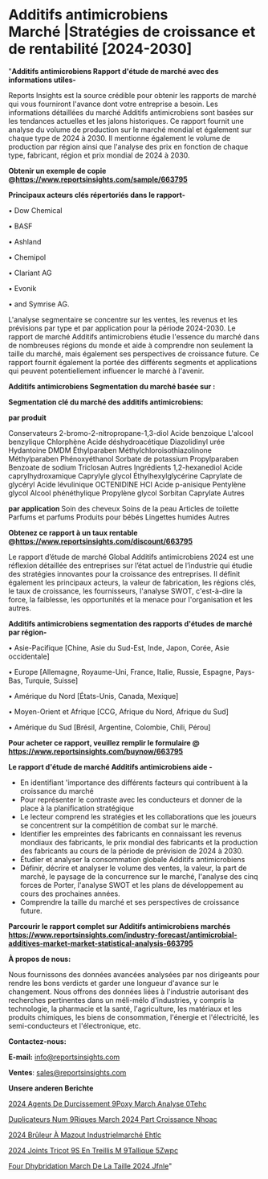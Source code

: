 # Additifs antimicrobiens Marché |Stratégies de croissance et de rentabilité [2024-2030]

"<strong>Additifs antimicrobiens Rapport d'étude de marché avec des informations utiles-</strong>

Reports Insights est la source crédible pour obtenir les rapports de marché qui vous fourniront l'avance dont votre entreprise a besoin. Les informations détaillées du marché Additifs antimicrobiens sont basées sur les tendances actuelles et les jalons historiques. Ce rapport fournit une analyse du volume de production sur le marché mondial et également sur chaque type de 2024 à 2030. Il mentionne également le volume de production par région ainsi que l'analyse des prix en fonction de chaque type, fabricant, région et prix mondial de 2024 à 2030.

<strong><b>Obtenir un exemple de copie @</b></strong><a href=https://www.reportsinsights.com/sample/663795><strong><b>https://www.reportsinsights.com/sample/663795</b></strong></a>

<b>Principaux acteurs clés répertoriés dans le rapport-</b>

<b> </b>• Dow Chemical

• BASF

• Ashland

• Chemipol

• Clariant AG

• Evonik

• and Symrise AG.

L'analyse segmentaire se concentre sur les ventes, les revenus et les prévisions par type et par application pour la période 2024-2030. Le rapport de marché Additifs antimicrobiens étudie l'essence du marché dans de nombreuses régions du monde et aide à comprendre non seulement la taille du marché, mais également ses perspectives de croissance future. Ce rapport fournit également la portée des différents segments et applications qui peuvent potentiellement influencer le marché à l'avenir.

<strong>Additifs antimicrobiens Segmentation du marché basée sur :</strong>

<strong> Segmentation clé du marché des additifs antimicrobiens: </strong>

<strong> par produit </strong>

Conservateurs
2-bromo-2-nitropropane-1,3-diol
Acide benzoique
L'alcool benzylique
Chlorphène
Acide déshydroacétique
Diazolidinyl urée
Hydantoine DMDM
Éthylparaben
Méthylchloroisothiazolinone
Méthylparaben
Phénoxyéthanol
Sorbate de potassium
Propylparaben
Benzoate de sodium
Triclosan
Autres
Ingrédients
1,2-hexanediol
Acide caprylhydroxamique
Caprylyle glycol
Éthylhexylglycérine
Caprylate de glycéryl
Acide lévulinique
OCTENIDINE HCI
Acide p-anisique
Pentylène glycol
Alcool phénéthylique
Propylène glycol
Sorbitan Caprylate
Autres

<strong> par application </strong>
Soin des cheveux
Soins de la peau
Articles de toilette
Parfums et parfums
Produits pour bébés
Lingettes humides
Autres

<strong><b>Obtenez ce rapport à un taux rentable @</b></strong><a href=https://www.reportsinsights.com/discount/663795><strong><b>https://www.reportsinsights.com/discount/663795</b></strong></a>

Le rapport d’étude de marché Global Additifs antimicrobiens 2024 est une réflexion détaillée des entreprises sur l’état actuel de l’industrie qui étudie des stratégies innovantes pour la croissance des entreprises. Il définit également les principaux acteurs, la valeur de fabrication, les régions clés, le taux de croissance, les fournisseurs, l'analyse SWOT, c'est-à-dire la force, la faiblesse, les opportunités et la menace pour l'organisation et les autres.

<strong>Additifs antimicrobiens segmentation des rapports d'études de marché par région-</strong>

• Asie-Pacifique [Chine, Asie du Sud-Est, Inde, Japon, Corée, Asie occidentale]

• Europe [Allemagne, Royaume-Uni, France, Italie, Russie, Espagne, Pays-Bas, Turquie, Suisse]

• Amérique du Nord [États-Unis, Canada, Mexique]

• Moyen-Orient et Afrique [CCG, Afrique du Nord, Afrique du Sud]

• Amérique du Sud [Brésil, Argentine, Colombie, Chili, Pérou]

<strong>Pour acheter ce rapport, veuillez remplir le formulaire @   <a href=https://www.reportsinsights.com/buynow/663795>https://www.reportsinsights.com/buynow/663795</a></strong>

<strong>Le rapport d'étude de marché Additifs antimicrobiens aide -</strong>
<ul>
  <li>En identifiant 'importance des différents facteurs qui contribuent à la croissance du marché</li>
  <li>Pour représenter le contraste avec les conducteurs et donner de la place à la planification stratégique</li>
  <li>Le lecteur comprend les stratégies et les collaborations que les joueurs se concentrent sur la compétition de combat sur le marché.</li>
  <li>Identifier les empreintes des fabricants en connaissant les revenus mondiaux des fabricants, le prix mondial des fabricants et la production des fabricants au cours de la période de prévision de 2024 à 2030.</li>
  <li>Étudier et analyser la consommation globale Additifs antimicrobiens</li>
  <li>Définir, décrire et analyser le volume des ventes, la valeur, la part de marché, le paysage de la concurrence sur le marché, l'analyse des cinq forces de Porter, l'analyse SWOT et les plans de développement au cours des prochaines années.</li>
  <li>Comprendre la taille du marché et ses perspectives de croissance future.</li>
</ul>

<strong>Parcourir le rapport complet sur Additifs antimicrobiens marchés <a href=https://www.reportsinsights.com/industry-forecast/antimicrobial-additives-market-market-statistical-analysis-663795>https://www.reportsinsights.com/industry-forecast/antimicrobial-additives-market-market-statistical-analysis-663795</a></strong>

<strong>À propos de nous:</strong>

Nous fournissons des données avancées analysées par nos dirigeants pour rendre les bons verdicts et garder une longueur d'avance sur le changement. Nous offrons des données liées à l'industrie autorisant des recherches pertinentes dans un méli-mélo d'industries, y compris la technologie, la pharmacie et la santé, l'agriculture, les matériaux et les produits chimiques, les biens de consommation, l'énergie et l'électricité, les semi-conducteurs et l'électronique, etc.

<strong>Contactez-nous:</strong>

<strong>E-mail:</strong> <a href=mailto:info@reportsinsights.com>info@reportsinsights.com</a>

<strong>Ventes</strong>: <a href=mailto:sales@reportsinsights.com>sales@reportsinsights.com</a>

<strong>Unsere anderen Berichte</strong>

<a href=https://www.linkedin.com/pulse/2024-agents-de-durcissement-%C3%A9poxy-march%C3%A9-analyse-0tehc/>2024 Agents De Durcissement  9Poxy March Analyse 0Tehc</a>

<a href=https://www.linkedin.com/pulse/duplicateurs-num%C3%A9riques-march%C3%A9-2024-part-croissance-nhoac/>Duplicateurs Num 9Riques March 2024 Part Croissance Nhoac</a>

<a href=https://www.linkedin.com/pulse/2024-brûleur-à-mazout-industrielmarché-ehtlc/>2024 Brûleur À Mazout Industrielmarché Ehtlc</a>

<a href=https://www.linkedin.com/pulse/2024-joints-tricot%C3%A9s-en-treillis-m%C3%A9tallique-5zwpc/>2024 Joints Tricot 9S En Treillis M 9Tallique 5Zwpc</a>

<a href=https://www.linkedin.com/pulse/four-dhybridation-march%C3%A9-de-la-taille-2024-jfnle/>Four Dhybridation March De La Taille 2024 Jfnle</a>"
